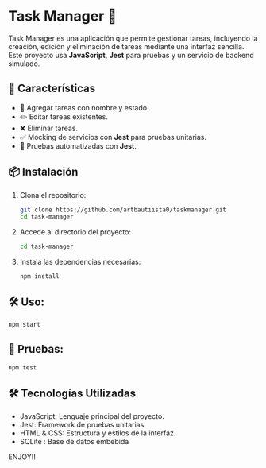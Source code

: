 # Task Manager 📝

Task Manager es una aplicación que permite gestionar tareas, incluyendo la creación, edición y eliminación de tareas mediante una interfaz sencilla. Este proyecto usa **JavaScript**, **Jest** para pruebas y un servicio de backend simulado.

## 🚀 Características

- 📌 Agregar tareas con nombre y estado.
- ✏️ Editar tareas existentes.
- ❌ Eliminar tareas.
- ✅ Mocking de servicios con **Jest** para pruebas unitarias.
- 🧪 Pruebas automatizadas con **Jest**.

## 📦 Instalación

1. Clona el repositorio:
   ```sh
   git clone https://github.com/artbautiista0/taskmanager.git
   cd task-manager
   ```
2. Accede al directorio del proyecto:
   ```sh
   cd task-manager
   ```
3. Instala las dependencias necesarias:
   ```sh
   npm install
   ```
## 🛠️ Uso:
   ```sh
   npm start
   ```
## 🧪 Pruebas:
   ```sh
   npm test
   ```

## 🛠️ Tecnologías Utilizadas
- JavaScript: Lenguaje principal del proyecto.
- Jest: Framework de pruebas unitarias.
- HTML & CSS: Estructura y estilos de la interfaz.
- SQLite : Base de datos embebida

ENJOY!!
